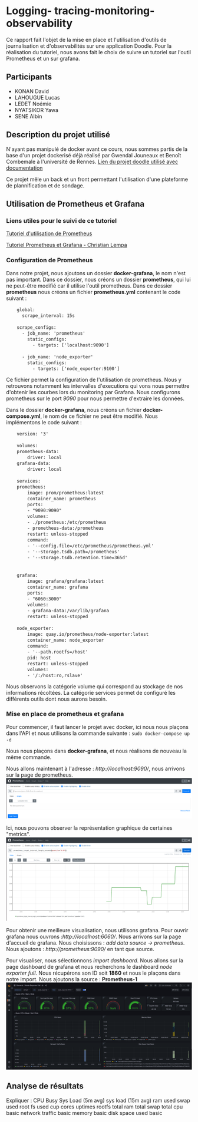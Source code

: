 # **Logging- tracing-monitoring-observability**

Ce rapport fait l'objet  de la mise en place et l'utilisation d'outils de journalisation et d'observabilités sur une application Doodle. Pour la réalisation du tutoriel, nous avons fait le choix de suivre un tutoriel sur l'outil Prometheus et un sur grafana.

## Participants
- KONAN David
- LAHOUGUE Lucas 
- LEDET Noémie 
- NYATSIKOR Yawa  
- SENE Albin 

 
## Description du projet utilisé

N'ayant pas manipulé de docker avant ce cours, nous sommes partis de la base d'un projet dockerisé déjà réalisé par Gwendal Jouneaux et Benoît Combemale à l'université de Rennes. 
[Lien du projet doodle utilisé avec documentation](https://github.com/nledet/DevOps)

Ce projet mêle un back et un front permettant l'utilisation d'une plateforme de plannification et de sondage. 

##  Utilisation de Prometheus et Grafana

### Liens utiles pour le suivi de ce tutoriel
[Tutoriel d'utilisation de Prometheus](https://prometheus.io/docs/prometheus/latest/getting_started/)

[Tutoriel Prometheus et Grafana - Christian Lempa](https://www.youtube.com/watch?v=9TJx7QTrTyo)

### Configuration de Prometheus 
Dans notre projet, nous ajoutons un dossier **docker-grafana**, le nom n'est pas important. Dans ce dossier, nous créons un dossier **prometheus**, qui lui ne peut-être modifié car il utilise l'outil prometheus. Dans ce dossier **prometheus** nous créons un fichier **prometheus.yml** contenant le code suivant : 
```
    global:
      scrape_interval: 15s 
    
    scrape_configs:
      - job_name: 'prometheus'
        static_configs:
          - targets: ['localhost:9090']

      - job_name: 'node_exporter'
        static_configs:
          - targets: ['node_exporter:9100']
```
Ce fichier permet la configuration de l'utilisation de prometheus. Nous y retrouvons notamment les intervalles d'executions qui vons nous permettre d'obtenir les courbes lors du monitoring par Grafana. Nous configurons prometheus sur le port *9090* pour nous permettre d'extraire les données. 


Dans le dossier **docker-grafana**, nous créons un fichier **docker-compose.yml**, le nom de ce fichier ne peut être modifié. Nous implémentons le code suivant : 
```
    version: '3'

    volumes:
    prometheus-data:
        driver: local
    grafana-data:
        driver: local

    services:
    prometheus:
        image: prom/prometheus:latest
        container_name: prometheus
        ports:
        - "9090:9090"
        volumes:
        - ./prometheus:/etc/prometheus
        - prometheus-data:/prometheus
        restart: unless-stopped
        command:
        - '--config.file=/etc/prometheus/prometheus.yml'
        - '--storage.tsdb.path=/prometheus'
        - '--storage.tsdb.retention.time=365d'


    grafana:
        image: grafana/grafana:latest
        container_name: grafana
        ports:
        - "6060:3000"
        volumes:
        - grafana-data:/var/lib/grafana
        restart: unless-stopped

    node_exporter:
        image: quay.io/prometheus/node-exporter:latest
        container_name: node_exporter
        command:
        - '--path.rootfs=/host'
        pid: host
        restart: unless-stopped
        volumes:
        - '/:/host:ro,rslave'
```
Nous observons la catégorie volume qui correspond au stockage de nos informations récoltées. La catégorie services permet de configuré les différents outils dont nous aurons besoin. 

### Mise en place de prometheus et grafana
Pour commencer, il faut lancer le projet avec docker, ici nous nous plaçons dans l'API et nous utilisons la commande suivante : 
`sudo docker-compose up -d`

Nous nous plaçons dans **docker-grafana**, et nous réalisons de nouveau la même commande. 

Nous allons maintenant à l'adresse : *http://localhost:9090/*, nous arrivons sur la page de prometheus. 
![Image de prometheus](prometheus.png)

Ici, nous pouvons observer la représentation graphique de certaines "metrics". 
![Image de prometheus](pro.png)

Pour obtenir une meilleure visualisation, nous utilisons grafana. Pour ouvrir grafana nous ouvrons :*http://localhost:6060/*. Nous arrivons sur la page d'accueil de grafana. Nous choisissons : *add data source -> prometheus*. Nous ajoutons : *http://prometheus:9090/* en tant que source. 


Pour visualiser, nous sélectionnons *import dashboard*. Nous allons sur la page dashboard de grafana et nous recherchons le dashboard *node exporter full*. Nous récupérons son ID soit **1860** et nous le plaçons dans notre import. Nous ajoutons la source : **Prometheus-1** 
![Image de grafana](grafana.png)
## Analyse de résultats


Expliquer : 
CPU Busy 
Sys Load (5m avg)
sys load (15m avg)
ram used
swap used
root fs used 
cup cores 
uptimes 
rootfs total 
ram total 
swap total 
cpu basic 
network traffic basic 
memory basic 
disk space used basic 




